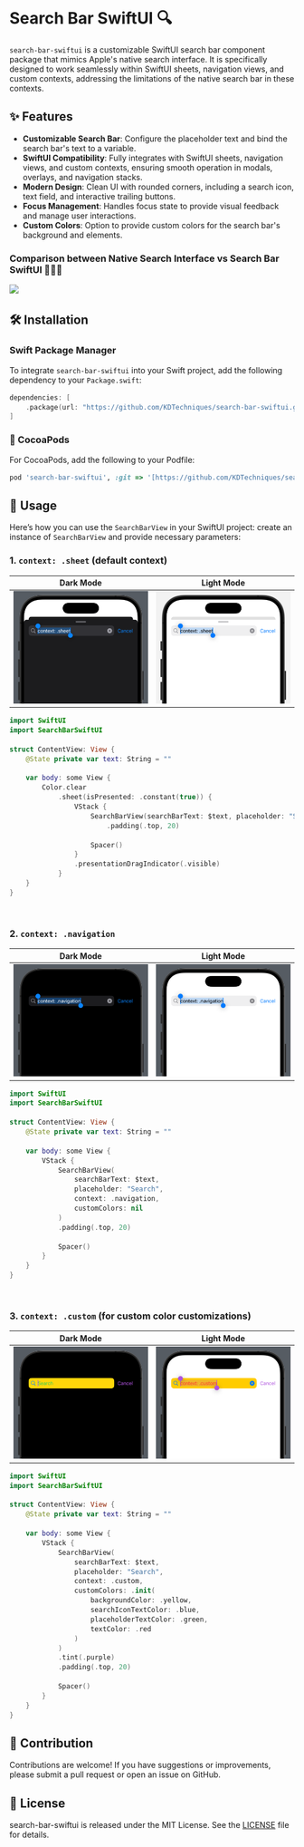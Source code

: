 # Search Bar SwiftUI 🔍

`search-bar-swiftui` is a customizable SwiftUI search bar component package that mimics Apple's native search interface. It is specifically designed to work seamlessly within SwiftUI sheets, navigation views, and custom contexts, addressing the limitations of the native search bar in these contexts.

## ✨ Features

- **Customizable Search Bar**: Configure the placeholder text and bind the search bar's text to a variable.
- **SwiftUI Compatibility**: Fully integrates with SwiftUI sheets, navigation views, and custom contexts, ensuring smooth operation in modals, overlays, and navigation stacks.
- **Modern Design**: Clean UI with rounded corners, including a search icon, text field, and interactive trailing buttons.
- **Focus Management**: Handles focus state to provide visual feedback and manage user interactions.
- **Custom Colors**: Option to provide custom colors for the search bar's background and elements.

### Comparison between Native Search Interface vs Search Bar SwiftUI 💁🏻‍♂️
<img src='https://github.com/KDTechniques/search-bar-swiftui/blob/main/readme_images/Comparison.gif?raw=true'>

## 🛠️ Installation

### Swift Package Manager

To integrate `search-bar-swiftui` into your Swift project, add the following dependency to your `Package.swift`:

```swift
dependencies: [
    .package(url: "https://github.com/KDTechniques/search-bar-swiftui.git", from: "1.0.0")
]
```
### 🫛 CocoaPods
For CocoaPods, add the following to your Podfile:

```ruby
pod 'search-bar-swiftui', :git => '[https://github.com/KDTechniques/search-bar-swiftui.git](https://github.com/KDTechniques/search-bar-swiftui.git)'
```

## 📖 Usage
Here’s how you can use the `SearchBarView` in your SwiftUI project: create an instance of `SearchBarView` and provide necessary parameters:

### 1. `context: .sheet` (default context)

|Dark Mode|Light Mode|
|-|-|
|<img src='https://github.com/KDTechniques/search-bar-swiftui/blob/main/readme_images/Sheet_Context_Dark.png?raw=true'>|<img src='https://github.com/KDTechniques/search-bar-swiftui/blob/main/readme_images/Sheet_Context_Light.png?raw=true'>|

```swift
import SwiftUI
import SearchBarSwiftUI

struct ContentView: View {
    @State private var text: String = ""

    var body: some View {
        Color.clear
            .sheet(isPresented: .constant(true)) {
                VStack {
                    SearchBarView(searchBarText: $text, placeholder: "Search", context: .sheet, customColors: nil)
                        .padding(.top, 20)
                    
                    Spacer()
                }
                .presentationDragIndicator(.visible)
            }
    }
}
```

<br>

### 2. `context: .navigation`

|Dark Mode|Light Mode|
|-|-|
|<img src='https://github.com/KDTechniques/search-bar-swiftui/blob/main/readme_images/Navigation_Context_Dark.png?raw=true'>|<img src='https://github.com/KDTechniques/search-bar-swiftui/blob/main/readme_images/Navigation_Context_Light.png?raw=true'>|

```swift
import SwiftUI
import SearchBarSwiftUI

struct ContentView: View {
    @State private var text: String = ""

    var body: some View {
        VStack {
            SearchBarView(
                searchBarText: $text,
                placeholder: "Search",
                context: .navigation,
                customColors: nil
            )
            .padding(.top, 20)
            
            Spacer()
        }
    }
}
```

<br>

### 3. `context: .custom` (for custom color customizations)

|Dark Mode|Light Mode|
|-|-|
|<img src='https://github.com/KDTechniques/search-bar-swiftui/blob/main/readme_images/Custom_Context_Dark.png?raw=true'>|<img src='https://github.com/KDTechniques/search-bar-swiftui/blob/main/readme_images/Custom_Context_Light.png?raw=true'>|

```swift
import SwiftUI
import SearchBarSwiftUI

struct ContentView: View {
    @State private var text: String = ""

    var body: some View {
        VStack {
            SearchBarView(
                searchBarText: $text,
                placeholder: "Search",
                context: .custom,
                customColors: .init(
                    backgroundColor: .yellow,
                    searchIconTextColor: .blue,
                    placeholderTextColor: .green,
                    textColor: .red
                )
            )
            .tint(.purple)
            .padding(.top, 20)
                    
            Spacer()
        }
    }
}
```

## 🤝 Contribution
Contributions are welcome! If you have suggestions or improvements, please submit a pull request or open an issue on GitHub.

## 📜 License
search-bar-swiftui is released under the MIT License. See the [LICENSE](https://github.com/KDTechniques/search-bar-swiftui/blob/main/LICENSE) file for details.
